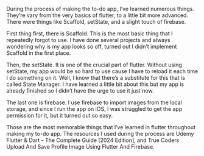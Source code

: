 During the process of making the to-do app, I’ve learned numerous things. They’re vary from the very basics of flutter, to a little bit more advanced. There were things like Scaffold, setState, and a slight touch of firebase.

First thing first, there is Scaffold. This is the most basic thing that I repeatedly forgot to use. I have done several projects and always wondering why is my app looks so off, turned out I didn’t implement Scaffold in the first place.

Then, the setState. It is one of the crucial part of flutter. Without using setState, my app would be so hard to use cause I have to reload it each time I do something on it. Well, I know that there’s a substitute for this that is called State Manager. I have learned a little bit about this but my app is already finished so I didn’t have the urge to use it just now. 

The last one is firebase. I use firebase to import images from the local storage, and since I run the app on iOS, I was struggled to get the app permission for it, but it turned out so easy. 

Those are the most memorable things that I’ve learned in flutter throughout making my to-do app. The resources I used during the process are Udemy Flutter & Dart - The Complete Guide [2024 Edition], and True Coders Upload And Save Profile Image Using Flutter And Firebase.
